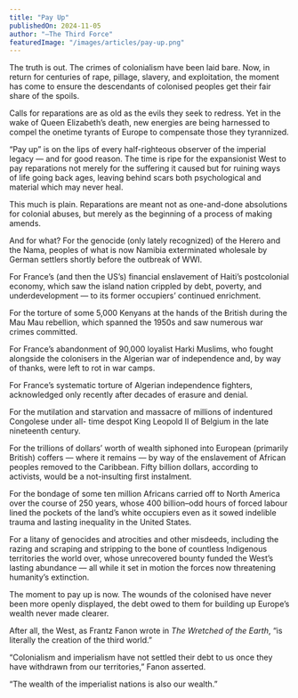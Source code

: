 ```yaml
---
title: "Pay Up"
publishedOn: 2024-11-05
author: "—The Third Force"
featuredImage: "/images/articles/pay-up.png"
---
```


The truth is out. The crimes of colonialism have been laid bare. Now, in return for centuries of rape, pillage, slavery, and exploitation, the moment has come to ensure the descendants of colonised peoples get their fair share of the spoils. 

Calls for reparations are as old as the evils they seek to redress. Yet in the wake of Queen Elizabeth’s death, new energies are being harnessed to compel the onetime tyrants of Europe to compensate those they tyrannized. 

“Pay up” is on the lips of every half-righteous observer of the imperial legacy — and for good reason. The time is ripe for the expansionist West to pay reparations not merely for the suffering it caused but for ruining ways of life going back ages, leaving behind scars both psychological and material which may never heal. 

This much is plain. Reparations are meant not as one-and-done absolutions for colonial abuses, but merely as the beginning of a process of making amends. 

And for what? For the genocide (only lately recognized) of the Herero and the Nama, peoples of what is now Namibia exterminated wholesale by German settlers shortly before the outbreak of WWI. 

For France’s (and then the US’s) financial enslavement of Haiti’s postcolonial economy, which saw the island nation crippled by debt, poverty, and underdevelopment — to its former occupiers’ continued enrichment. 

For the torture of some 5,000 Kenyans at the hands of the British during the Mau Mau rebellion, which spanned the 1950s and saw numerous war crimes committed. 

For France’s abandonment of 90,000 loyalist Harki Muslims, who fought alongside the colonisers in the Algerian war of independence and, by way of thanks, were left to rot in war camps. 

For France’s systematic torture of Algerian independence fighters, acknowledged only recently after decades of erasure and denial. 

For the mutilation and starvation and massacre of millions of indentured Congolese under all- time despot King Leopold II of Belgium in the late nineteenth century. 

For the trillions of dollars’ worth of wealth siphoned into European (primarily British) coffers — where it remains — by way of the enslavement of African peoples removed to the Caribbean. Fifty billion dollars, according to activists, would be a not-insulting first instalment. 

For the bondage of some ten million Africans carried off to North America over the course of 250 years, whose 400 billion–odd hours of forced labour lined the pockets of the land’s white occupiers even as it sowed indelible trauma and lasting inequality in the United States. 

For a litany of genocides and atrocities and other misdeeds, including the razing and scraping and stripping to the bone of countless Indigenous territories the world over, whose unrecovered bounty funded the West’s lasting abundance — all while it set in motion the forces now threatening humanity’s extinction. 

The moment to pay up is now. The wounds of the colonised have never been more openly displayed, the debt owed to them for building up Europe’s wealth never made clearer. 

After all, the West, as Frantz Fanon wrote in *The Wretched of the Earth*, “is literally the creation of the third world.” 

“Colonialism and imperialism have not settled their debt to us once they have withdrawn from our territories,” Fanon asserted. 

“The wealth of the imperialist nations is also our wealth.”
